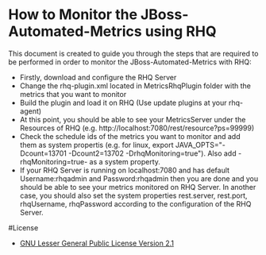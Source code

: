 # How to Monitor the JBoss-Automated-Metrics using RHQ
This document is created to guide you through the steps that are required to be performed in order to monitor the JBoss-Automated-Metrics with RHQ:

* Firstly, download and configure the RHQ Server
* Change the rhq-plugin.xml located in MetricsRhqPlugin folder with the metrics that you want to monitor
* Build the plugin and load it on RHQ (Use update plugins at your rhq-agent)
* At this point, you should be able to see your MetricsServer under the Resources of RHQ (e.g. http://localhost:7080/rest/resource?ps=99999)
* Check the schedule ids of the metrics you want to monitor and add them as system propertis (e.g. for linux, export JAVA_OPTS="-Dcount=13701 -Dcount2=13702 -DrhqMonitoring=true"). Also add -rhqMonitoring=true- as a system property.
* If your RHQ Server is running on localhost:7080 and has default Username:rhqadmin and Password:rhqadmin then you are done and you should be able to see your metrics monitored on RHQ Server. In another case, you should also set the system properties rest.server, rest.port, rhqUsername, rhqPassword according to the configuration of the RHQ Server.

#License 
* [GNU Lesser General Public License Version 2.1](http://www.gnu.org/licenses/lgpl-2.1-standalone.html)
